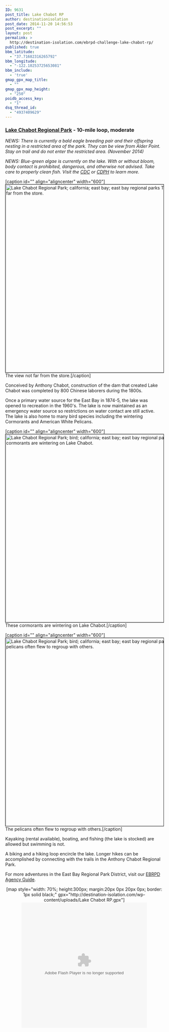 ```yaml
---
ID: 9631
post_title: Lake Chabot RP
author: destinationisolation
post_date: 2014-11-20 14:56:53
post_excerpt: ""
layout: post
permalink: >
  http://destination-isolation.com/ebrpd-challenge-lake-chabot-rp/
published: true
bbm_latitude:
  - "37.71682316265792"
bbm_longitude:
  - "-122.10253725653081"
bbm_include:
  - 'true'
gmap_gpx_map_title:
  - ""
gmap_gpx_map_height:
  - "250"
poidb_access_key:
  - "1"
dsq_thread_id:
  - "4937409629"
---
```

<h3><span style="text-decoration: underline;">Lake Chabot Regional Park</span> - 10-mile loop, moderate</h3>
<em>NEWS: There is currently a bald eagle breeding pair and their offspring nesting in a restricted area of the park. They can be view from Alder Point. Stay on trail and do not enter the restricted area. (November 2014)</em>

<em>NEWS: Blue-green algae is currently on the lake. With or without bloom, body contact is prohibited, dangerous, and otherwise not advised. Take care to properly clean fish. Visit the <a title="CDC" href="http://www.cdc.gov/nceh/hsb/hab/" target="_blank">CDC</a> or <a title="CDHP" href="http://www.cdph.ca.gov/healthinfo/environhealth/water/pages/bluegreenalgae.aspx" target="_blank">CDPH</a> to learn more.</em>

[caption id="" align="aligncenter" width="600"]<a href="http://photos.destination-isolation.com/East-Bay-Regional-Park-Distric/Lake-Chabot-RP/i-dgPp6BS" target="_blank"><img class="aligncenter" style="border: 1px solid black;" title="DSC_3078.jpg" src="http://photos.destination-isolation.com/East-Bay-Regional-Park-Distric/Lake-Chabot-RP/i-dgPp6BS/0/M/DSC_3078-M.jpg" alt="Lake Chabot Regional Park; california; east bay; east bay regional parks The view not far from the store." width="600" /></a> The view not far from the store.[/caption]

Conceived by Anthony Chabot, construction of the dam that created Lake Chabot was completed by 800 Chinese laborers during the 1800s.

Once a primary water source for the East Bay in 1874-5, the lake was opened to recreation in the 1960's. The lake is now maintained as an emergency water source so restrictions on water contact are still active. The lake is also home to many bird species including the wintering Cormorants and American White Pelicans.

[caption id="" align="aligncenter" width="600"]<a href="http://photos.destination-isolation.com/East-Bay-Regional-Park-Distric/Lake-Chabot-RP/i-cRHX9XR" target="_blank"><img class="aligncenter" style="border: 1px solid black;" title="DSC_3095.jpg" src="http://photos.destination-isolation.com/East-Bay-Regional-Park-Distric/Lake-Chabot-RP/i-cRHX9XR/0/M/DSC_3095-M.jpg" alt="Lake Chabot Regional Park; bird; california; east bay; east bay regional parks These cormorants are wintering on Lake Chabot." width="600" /></a> These cormorants are wintering on Lake Chabot.[/caption]

[caption id="" align="aligncenter" width="600"]<a href="http://photos.destination-isolation.com/East-Bay-Regional-Park-Distric/Lake-Chabot-RP/i-DtTcMkd" target="_blank"><img class="aligncenter" style="border: 1px solid black;" title="DSC_3162.jpg" src="http://photos.destination-isolation.com/East-Bay-Regional-Park-Distric/Lake-Chabot-RP/i-DtTcMkd/0/M/DSC_3162-M.jpg" alt="Lake Chabot Regional Park; bird; california; east bay; east bay regional parks The pelicans often flew to regroup with others." width="600" /></a> The pelicans often flew to regroup with others.[/caption]

Kayaking (rental available), boating, and fishing (the lake is stocked) are allowed but swimming is not.

A biking and a hiking loop encircle the lake. Longer hikes can be accomplished by connecting with the trails in the Anthony Chabot Regional Park.

For more adventures in the East Bay Regional Park District, visit our <a title="East Bay RPD" href="http://destination-isolation.com/regional-guides/east-bay-rpd/">EBRPD Agency Guide</a>.
<div align="center">[map style="width: 70%; height:300px; margin:20px 0px 20px 0px; border: 1px solid black;" gpx="http://destination-isolation.com/wp-content/uploads/Lake Chabot RP.gpx"]</div>
<div align="center"></div>
<div align="center"><object id="ssidx" width="400" height="400" classid="clsid:D27CDB6E-AE6D-11cf-96B8-444553540000"><param name="movie" value="http://cdn.smugmug.com/ria/ShizamSlides-2013072402.swf" /><param name="flashVars" value="AlbumID=45643948&amp;AlbumKey=rz4zNL&amp;transparent=true&amp;bgColor=&amp;borderThickness=&amp;borderColor=&amp;useInside=&amp;endPoint=&amp;mainHost=cdn.smugmug.com&amp;VersionNos=2013072402&amp;width=400&amp;height=400&amp;clickToImage=true&amp;captions=true&amp;showThumbs=true&amp;autoStart=true&amp;showSpeed=true&amp;pageStyle=black&amp;showButtons=true&amp;randomStart=false&amp;randomize=true&amp;splash=http%3A%2F%2Fwww.smugmug.com%2Fimg%2Fria%2FShizamSlides%2Fsmugmug_black.png&amp;splashDelay=0&amp;crossFadeSpeed=350" /><param name="wmode" value="transparent" /><param name="allowNetworking" value="all" /><param name="allowScriptAccess" value="always" /><embed src="http://cdn.smugmug.com/ria/ShizamSlides-2013072402.swf" flashvars="AlbumID=45643948&amp;AlbumKey=rz4zNL&amp;transparent=true&amp;bgColor=&amp;borderThickness=&amp;borderColor=&amp;useInside=&amp;endPoint=&amp;mainHost=cdn.smugmug.com&amp;VersionNos=2013072402&amp;width=400&amp;height=400&amp;clickToImage=true&amp;captions=true&amp;showThumbs=true&amp;autoStart=true&amp;showSpeed=true&amp;pageStyle=black&amp;showButtons=true&amp;randomStart=false&amp;randomize=true&amp;splash=http%3A%2F%2Fwww.smugmug.com%2Fimg%2Fria%2FShizamSlides%2Fsmugmug_black.png&amp;splashDelay=0&amp;crossFadeSpeed=350" width="400" height="400" wmode="transparent" type="application/x-shockwave-flash" allowscriptaccess="always" allownetworking="all" /></object></div>